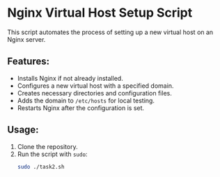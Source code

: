 # Nginx Virtual Host Setup Script

This script automates the process of setting up a new virtual host on an Nginx server.

## Features:
- Installs Nginx if not already installed.
- Configures a new virtual host with a specified domain.
- Creates necessary directories and configuration files.
- Adds the domain to `/etc/hosts` for local testing.
- Restarts Nginx after the configuration is set.

## Usage:

1. Clone the repository.
2. Run the script with `sudo`:
   ```bash
   sudo ./task2.sh
